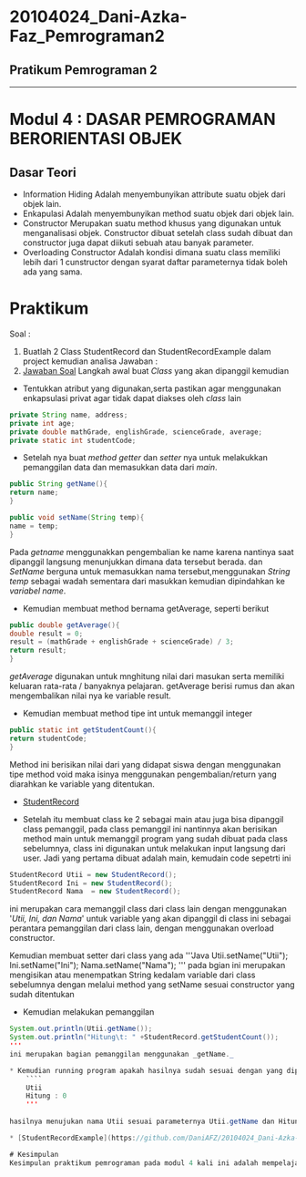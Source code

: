 # 20104024_Dani-Azka-Faz_Pemrograman2
## Pratikum Pemrograman 2

<hr>

# Modul 4 : DASAR PEMROGRAMAN BERORIENTASI OBJEK
 
## Dasar Teori
* Information Hiding
 Adalah menyembunyikan attribute suatu objek dari objek lain.
*  Enkapulasi
Adalah menyembunyikan method suatu objek dari objek lain.
* Constructor
Merupakan suatu method khusus yang digunakan untuk menganalisasi objek. Constructor dibuat setelah class sudah dibuat dan constructor juga dapat diikuti sebuah atau banyak parameter.
* Overloading Constructor
Adalah kondisi dimana suatu class memiliki lebih dari 1 cunstructor dengan syarat daftar parameternya tidak boleh ada yang sama.
##
# **Praktikum**
 Soal : 
1. Buatlah 2 Class StudentRecord dan StudentRecordExample dalam project kemudian analisa
Jawaban : 
1. [Jawaban Soal](https://github.com/DaniAFZ/20104024_Dani-Azka-Faz_Pemrograman2/tree/Modul4/src/com/Dani/PBO/Modul4/Latihan)
Langkah awal buat _Class_ yang akan dipanggil kemudian 
* Tentukkan atribut yang digunakan,serta pastikan agar menggunakan enkapsulasi privat agar tidak dapat diakses oleh _class_ lain
```Java
private String name, address;
private int age;
private double mathGrade, englishGrade, scienceGrade, average;
private static int studentCode;
```
* Setelah nya buat _method getter_ dan _setter_ nya untuk melakukkan pemanggilan data dan memasukkan data dari _main_.
 ```Java
 public String getName(){
return name;
}

public void setName(String temp){
name = temp;
} 
```
Pada _getname_ menggunakkan pengembalian ke name karena nantinya saat dipanggil langsung menunjukkan dimana data tersebut berada. dan _SetName_ berguna untuk memasukkan nama tersebut,menggunakan _String temp_ sebagai wadah sementara dari masukkan kemudian dipindahkan ke _variabel name_.
* Kemudian membuat method bernama getAverage, seperti berikut
```Java
public double getAverage(){
double result = 0;
result = (mathGrade + englishGrade + scienceGrade) / 3;
return result;
}
```
_getAverage_ digunakan untuk mnghitung nilai dari masukan serta memiliki keluaran rata-rata / banyaknya pelajaran. getAverage berisi rumus dan akan mengembalikan nilai nya ke variable result.

* Kemudian membuat method tipe int untuk memanggil integer

```Java
public static int getStudentCount(){
return studentCode;
}
```
Method ini berisikan nilai dari yang didapat siswa dengan menggunakan tipe method void maka isinya menggunakan pengembalian/return yang diarahkan ke variable yang ditentukan.

* [StudentRecord](https://github.com/DaniAFZ/20104024_Dani-Azka-Faz_Pemrograman2/blob/Modul4/src/com/Dani/PBO/Modul4/Latihan/StudentRecord.java)

* Setelah itu membuat class ke 2 sebagai main atau juga bisa dipanggil class pemanggil, pada class pemanggil ini nantinnya akan berisikan method main untuk memanggil program yang sudah dibuat pada class sebelumnya, class ini digunakan untuk melakukan input langsung dari user. Jadi yang pertama dibuat adalah main, kemudain code sepetrti ini

```Java
StudentRecord Utii = new StudentRecord();
StudentRecord Ini = new StudentRecord();
StudentRecord Nama  = new StudentRecord();
```


ini merupakan cara memanggil class dari class lain dengan menggunakan '_Utii, Ini, dan Nama_' untuk variable yang akan dipanggil di class ini sebagai perantara pemanggilan dari class lain, dengan menggunakan overload constructor.

Kemudian membuat setter dari class yang ada
'''Java
Utii.setName("Utii");
Ini.setName("Ini");
Nama.setName("Nama");
'''
pada bgian ini merupakan mengisikan atau menempatkan String kedalam variable dari class sebelumnya dengan melalui method yang setName sesuai constructor yang sudah ditentukan

* Kemudian melakukan pemanggilan
```Java
System.out.println(Utii.getName());
System.out.println("Hitung\t: " +StudentRecord.getStudentCount());
'''
ini merupakan bagian pemanggilan menggunakan _getName._

* Kemudian running program apakah hasilnya sudah sesuai dengan yang diperkirakan atau tidak
    ````
    Utii
    Hitung : 0
    '''
    
hasilnya menujukan nama Utii sesuai parameternya Utii.getName dan Hitun : 0 karena belum dimasukan nilai untuk dihitung

* [StudentRecordExample](https://github.com/DaniAFZ/20104024_Dani-Azka-Faz_Pemrograman2/blob/Modul4/src/com/Dani/PBO/Modul4/Latihan/StudentRecordExample.java)

# Kesimpulan
Kesimpulan praktikum pemrograman pada modul 4 kali ini adalah mempelajari bagaimana menggunakan constructor dalam java serta pemnaggilan constructor di class lain. Serta mempelajari mengenai enkapsulasi pada class dan method serta atribut pada java. 
